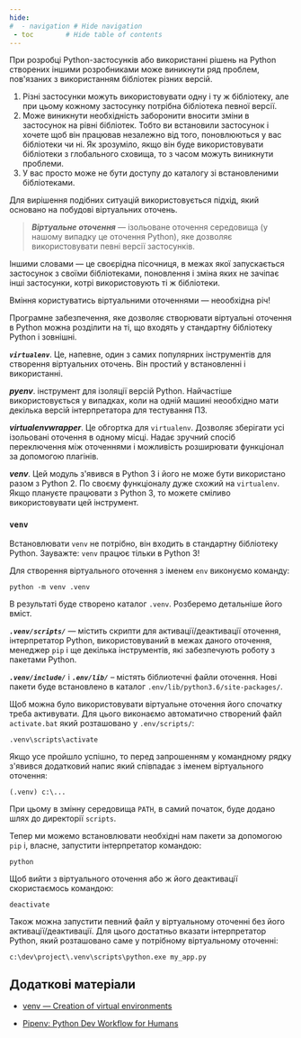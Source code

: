 ```yaml
---
hide:
#  - navigation # Hide navigation
 - toc        # Hide table of contents
---
```


При розробці Python-застосунків або використанні рішень на Python створених іншими розробниками може виникнути ряд проблем, пов'язаних з використанням бібліотек різних версій. 

1. Різні застосунки можуть використовувати одну і ту ж бібліотеку, 
але при цьому кожному застосунку потрібна бібліотека певної версії.
1. Може виникнути необхідність заборонити вносити зміни в застосунок на рівні бібліотек. 
Тобто ви встановили застосунок і хочете щоб він працював незалежно від того, поновлюються у вас бібліотеки чи ні. 
Як зрозуміло, якщо він буде використовувати бібліотеки з глобального сховища, 
то з часом можуть виникнути проблеми. 
1. У вас просто може не бути доступу до каталогу зі встановленими бібліотеками.

Для вирішення подібних ситуацій використовується підхід, 
який основано на побудові віртуальних оточень. 

> ***Віртуальне оточення*** — ізольоване оточення середовища (у нашому випадку це оточення Python), 
яке дозволяє використовувати певні версії застосунків. 

Іншими словами  — це своєрідна пісочниця, 
в межах якої запускається застосунок з своїми бібліотеками, 
поновлення і зміна яких не зачіпає інші застосунки, котрі використовують ті ж бібліотеки.

Вміння користуватись віртуальними оточеннями — неообхідна річ!

Програмне забезпечення, яке дозволяє створювати віртуальні оточення в Python 
можна розділити на ті, 
що входять у стандартну бібліотеку Python і зовнішні. 

***`virtualenv`***. 
Це, напевне, один з самих популярних інструментів для створення віртуальних оточень. 
Він простий у встановленні і використанні. 

***pyenv***. 
інструмент для ізоляції версій Python. 
Найчастіше використовується у випадках, коли на одній машині неообхідно мати декілька версій інтерпретатора для тестування ПЗ. 

***virtualenvwrapper***. 
Це обгортка для `virtualenv`. 
Дозволяє зберігати усі ізольовані оточення в одному місці. 
Надає зручний спосіб переключення між оточеннями і можливість розширювати функціонал за допомогою плагінів. 

***venv***. 
Цей модуль з'явився в Python 3 і його не може бути використано разом з Python 2. 
По своєму функціоналу дуже схожий на `virtualenv`. 
Якщо плануєте працювати з Python 3, то можете сміливо використовувати цей інструмент. 

### `venv`

Встановлювати `venv` не потрібно, він входить в стандартну бібліотеку Python. 
Зауважте: `venv` працює тільки в Python 3! 

Для створення віртуального оточення з іменем `env` виконуємо команду: 

	python -m venv .venv
	
В результаті буде створено каталог `.venv`. 
Розберемо детальніше його вміст. 

***`.venv/scripts/`*** — містить скрипти для активації/деактивації оточення, 
інтерпретатор Python, використовуваний в межах даного оточення, менеджер `pip` і ще декілька інструментів,  які забезпечують роботу з пакетами Python. 

***`.venv/include/`*** і ***`.env/lib/`*** – містять біблиотечні файли оточення. 
Нові пакети буде встановлено в каталог `.env/lib/python3.6/site-packages/`. 

Щоб можна було використовувати віртуальне оточення його спочатку треба активувати. 
Для цього виконаємо автоматично створений файл `activate.bat` який розташовано у `.env/scripts/`: 

	.venv\scripts\activate
	
Якщо усе пройшло успішно, то перед запрошенням у командному рядку з'явився додатковий напис який співпадає з іменем віртуального оточення:

	(.venv) c:\...
	
При цьому в змінну середовища `PATH`, в самий початок, буде додано шлях до директорії `scripts`. 

Тепер ми можемо встановлювати необхідні нам пакети за допомогою `pip` і, власне, запустити інтерпретатор командою: 

	python

Щоб вийти з віртуального оточення або ж його деактивації скористаємось командою:
 
	deactivate

Також можна запустити певний файл у віртуальному оточенні без його активації/деактивації. 
Для цього достатньо вказати інтерпретатор Python, 
який розташовано саме у потрібному віртуальному оточенні:

	c:\dev\project\.venv\scripts\python.exe my_app.py
	
<!-- 
### `pipenv`

`Pipenv` — це набираючий популярність пакет керування віртуальним оточенням для Python, який вирішує деякі розповсюджені проблеми, пов'язані з типовим робочим процесом, в якому використовуються `pip`, `virtualenv` і старий добрий файл `requirements.txt`. 

Почнемо зі встановлення `pipenv`:

	>pip install pipenv
	
Перейдемо в папку з нашим проектом і створимо віртуальне оточення з Python третьої версії:

	>cd project
	>pipenv --three
	Creating a virtualenv for this project…
	...
	Successfully created virtual environment!
	Virtualenv location: C:\Users\UserName\.virtualenvs\project-ONobu
	Creating a Pipfile for this project…
	
Активуємо віртуальне оточення проекта:

	>pipenv shell
	Launching subshell in virtual environment…
	Microsoft Windows [Version 10.0.17763.503]
	(c) Корпорация Майкрософт (Microsoft Corporation), 2018. Все права защищены.

	(project-ONobupft) c:\dev\project>

Дізнатись розташування проекта:

	>pipenv --where
	C:\dev\project
	(project-ONobupft) c:\dev\project>
	
Дізнатись розташування віртуального оточення: 

	>pipenv --venv
	C:\Users\UserName\.virtualenvs\project-ONobupft
	(project-ONobupft) c:\dev\project>

Зауважте: віртуальні оточення зберігаються в домашній теці користувача. 

Дізнатись розташування інтерпретатора: 

	>pipenv --py
	C:\Users\UserName\.virtualenvs\project-ONobupft\Scripts\python.exe
	(project-ONobupft) c:\dev\project>

Окей, давайте встановимо декілька пакетів: 

	>pipenv install flask requests
	Installing flask…
	Adding flask to Pipfile's [packages]…
	Installation Succeeded
	Installing requests…
	Adding requests to Pipfile's [packages]…
	Installation Succeeded
	Pipfile.lock not found, creating…
	Locking [dev-packages] dependencies…
	Locking [packages] dependencies…
	Success!
	Updated Pipfile.lock (8d87f5)!
	Installing dependencies from Pipfile.lock (8d87f5)…
	  ================================ 11/11 - 00:00:08

Буде створено спеціальні файли `Pipfile` і `Pipfile.lock`, у яких міститься інформація про встановлені пакети. 

Відобразити встановлені пакети разом з їх залежностями у вигляді деревоподібної структури: 

	>pipenv graph
	Flask==1.0.3
	  - click [required: >=5.1, installed: 7.0]
	  - itsdangerous [required: >=0.24, installed: 1.1.0]
	  - Jinja2 [required: >=2.10, installed: 2.10.1]
		- MarkupSafe [required: >=0.23, installed: 1.1.1]
	  - Werkzeug [required: >=0.14, installed: 0.15.4]
	requests==2.22.0
	  - certifi [required: >=2017.4.17, installed: 2019.3.9]
	  - chardet [required: >=3.0.2,<3.1.0, installed: 3.0.4]
	  - idna [required: >=2.5,<2.9, installed: 2.8]
	  - urllib3 [required: >=1.21.1,<1.26,!=1.25.1,!=1.25.0, installed: 1.25.3]

Ну і залишити віртуальне оточення: 
	
	>exit
	 -->

















## Додаткові матеріали

- [venv — Creation of virtual environments](https://docs.python.org/3/library/venv.html)
<!-- - [virtualenv](https://virtualenv.pypa.io/en/stable/) -->
<!-- - [virtualenvwrapper](https://virtualenvwrapper.readthedocs.io/en/latest/) -->
- [Pipenv: Python Dev Workflow for Humans]()
